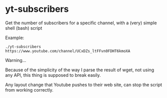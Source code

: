 # yt-subscribers

Get the number of subscribers for a specific channel, with a (very) simple shell (bash) script

Example:

```
./yt-subscribers https://www.youtube.com/channel/UCxDZs_ltFFvn0FDHT6kmoXA
```

Warning...

Because of the simplicity of the way I parse the result of wget, not using any API, this thing is supposed to break easily.

Any layout change that Youtube pushes to their web site, can stop the script from working correctly.
